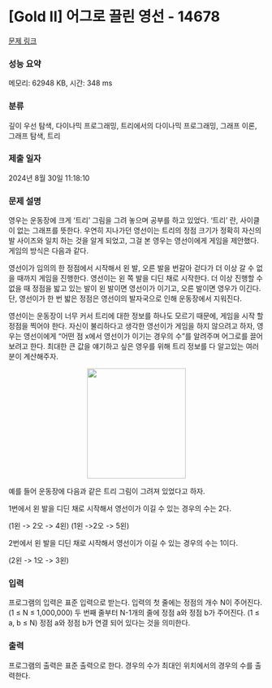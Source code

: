 # [Gold II] 어그로 끌린 영선 - 14678 

[문제 링크](https://www.acmicpc.net/problem/14678) 

### 성능 요약

메모리: 62948 KB, 시간: 348 ms

### 분류

깊이 우선 탐색, 다이나믹 프로그래밍, 트리에서의 다이나믹 프로그래밍, 그래프 이론, 그래프 탐색, 트리

### 제출 일자

2024년 8월 30일 11:18:10

### 문제 설명

<p>영우는 운동장에 크게 ‘트리’ 그림을 그려 놓으며 공부를 하고 있었다. ‘트리’ 란, 사이클이 없는 그래프를 뜻한다. 우연히 지나가던 영선이는 트리의 정점 크기가 정확히 자신의 발 사이즈와 일치 하는 것을 알게 되었고, 그걸 본 영우는 영선이에게 게임을 제안했다. 게임의 방식은 다음과 같다.</p>

<p>영선이가 임의의 한 정점에서 시작해서 왼 발, 오른 발을 번갈아 걷다가 더 이상 갈 수 없을 때까지 게임을 진행한다. 영선이는 왼 쪽 발을 디딘 채로 시작한다. 더 이상 진행할 수 없을 때 정점을 밟고 있는 발이 왼 발이면 영선이가 이기고, 오른 발이면 영우가 이긴다. 단, 영선이가 한 번 밟은 정점은 영선이의 발자국으로 인해 운동장에서 지워진다.</p>

<p>영선이는 운동장이 너무 커서 트리에 대한 정보를 하나도 모르기 때문에, 게임을 시작 할 정점을 찍어야 한다. 자신이 불리하다고 생각한 영선이가 게임을 하지 않으려고 하자, 영우는 영선이에게 “어떤 점 x에서 영선이가 이기는 경우의 수”를 알려주며 어그로를 끌어보려고 한다. 최대한 큰 값을 얘기하고 싶은 영우를 위해 트리 정보를 다 알고있는 여러분이 계산해주자. </p>

<p style="text-align: center;"><img alt="" src="https://onlinejudgeimages.s3-ap-northeast-1.amazonaws.com/problem/14678/1.png" style="height:217px; width:194px"></p>

<p>예를 들어 운동장에 다음과 같은 트리 그림이 그려져 있었다고 하자.</p>

<p>1번에서 왼 발을 디딘 채로 시작해서 영선이가 이길 수 있는 경우의 수는 2다.</p>

<p>(1왼 -> 2오 -> 4왼) (1왼 ->2오 -> 5왼)</p>

<p>2번에서 왼 발을 디딘 채로 시작해서 영선이가 이길 수 있는 경우의 수는 1이다.</p>

<p>(2왼 -> 1오 -> 3왼) </p>

### 입력 

 <p>프로그램의 입력은 표준 입력으로 받는다. 입력의 첫 줄에는 정점의 개수 N이 주어진다. (1 ≤ N ≤ 1,000,000) 두 번째 줄부터 N-1개의 줄에 정점 a와 정점 b가 주어진다. (1 ≤ a, b ≤ N) 정점 a와 정점 b가 연결 되어 있다는 것을 의미한다.</p>

### 출력 

 <p>프로그램의 출력은 표준 출력으로 한다. 경우의 수가 최대인 위치에서의 경우의 수를 출력한다.</p>


